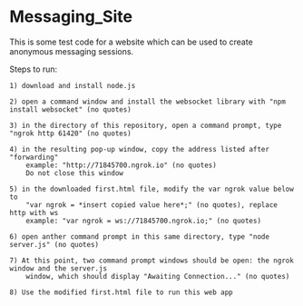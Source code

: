 # Messaging_Site

This is some test code for a website which can be used to create anonymous messaging sessions.


Steps to run:

	1) download and install node.js

	2) open a command window and install the websocket library with "npm install websocket" (no quotes)

	3) in the directory of this repository, open a command prompt, type "ngrok http 61420" (no quotes)

	4) in the resulting pop-up window, copy the address listed after "forwarding"
		example: "http://71845700.ngrok.io" (no quotes)
		Do not close this window

	5) in the downloaded first.html file, modify the var ngrok value below to
		"var ngrok = *insert copied value here*;" (no quotes), replace http with ws
		example: "var ngrok = ws://71845700.ngrok.io;" (no quotes)

	6) open anther command prompt in this same directory, type "node server.js" (no quotes)

	7) At this point, two command prompt windows should be open: the ngrok window and the server.js
		window, which should display "Awaiting Connection..." (no quotes)

	8) Use the modified first.html file to run this web app
